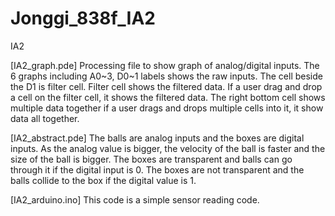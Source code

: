 # Jonggi_838f_IA2
IA2

[IA2_graph.pde] Processing file to show graph of analog/digital inputs. The 6 graphs including A0~3, D0~1 labels shows the raw inputs. The cell beside the D1 is filter cell. Filter cell shows the filtered data. If a user drag and drop a cell on the filter cell, it shows the filtered data. The right bottom cell shows multiple data together if a user drags and drops multiple cells into it, it show data all together.

[IA2_abstract.pde] The balls are analog inputs and the boxes are digital inputs. As the analog value is bigger, the velocity of the ball is faster and the size of the ball is bigger. The boxes are transparent and balls can go through it if the digital input is 0. The boxes are not transparent and the balls collide to the box if the digital value is 1.

[IA2_arduino.ino] This code is a simple sensor reading code.
